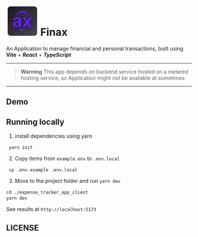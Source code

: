 # ![IMAGE](./src/assets/finax.svg)  **Finax**

An Application to manage financial and personal transactions, built using **Vite** + _**React**_ + _**TypeScript**_

---

> **Warning**
> This app depends on backend service hosted on a metered hosting service, so Application might not be available at sometimes.

---

## **Demo**

## Running locally

1. install dependencies using yarn

```
 yarn init
```

2. Copy items from `example.env` to `.env.local`

```
 cp .env.example .env.local
```
3. Move to the project folder and run `yarn dev`
```
cd ./expense_tracker_app_client
yarn dev
```

See results at `http://localhost:5173`

## LICENSE
